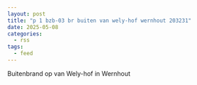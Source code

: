 ```yaml
---
layout: post
title: "p 1 bzb-03 br buiten van wely-hof wernhout 203231"
date: 2025-05-08
categories: 
  - rss
tags: 
  - feed
---
```


Buitenbrand op van Wely-hof in Wernhout
